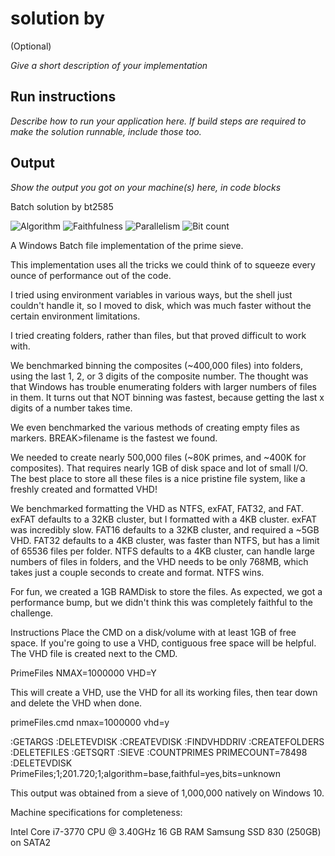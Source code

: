 # <Language> solution by <YourUserName>

(Optional) <Badges>

*Give a short description of your implementation*

## Run instructions

*Describe how to run your application here. If build steps are required to make the solution runnable, include those too.*

## Output

*Show the output you got on your machine(s) here, in code blocks*

Batch solution by bt2585

![Algorithm](https://img.shields.io/badge/Algorithm-base-green)
![Faithfulness](https://img.shields.io/badge/Faithful-yes-green)
![Parallelism](https://img.shields.io/badge/Parallel-no-green)
![Bit count](https://img.shields.io/badge/Bits-unknown-yellowgreen)

A Windows Batch file implementation of the prime sieve.

This implementation uses all the tricks we could think of to squeeze every ounce of performance out of the code.

I tried using environment variables in various ways, but the shell just couldn't handle it, so I moved to disk, which was much faster without the certain environment limitations.

I tried creating folders, rather than files, but that proved difficult to work with.

We benchmarked binning the composites (~400,000 files) into folders, using the last 1, 2, or 3 digits of the composite number.
The thought was that Windows has trouble enumerating folders with larger numbers of files in them.
It turns out that NOT binning was fastest, because getting the last x digits of a number takes time.

We even benchmarked the various methods of creating empty files as markers.
BREAK>filename is the fastest we found.

We needed to create nearly 500,000 files (~80K primes, and ~400K for composites). That requires nearly 1GB of disk space and lot of small I/O.
The best place to store all these files is a nice pristine file system, like a freshly created and formatted VHD!

We benchmarked formatting the VHD as NTFS, exFAT, FAT32, and FAT.
exFAT defaults to a 32KB cluster, but I formatted with a 4KB cluster. exFAT was incredibly slow.
FAT16 defaults to a 32KB cluster, and required a ~5GB VHD.
FAT32 defaults to a 4KB cluster, was faster than NTFS, but has a limit of 65536 files per folder.
NTFS  defaults to a 4KB cluster, can handle large numbers of files in folders, and the VHD needs to be only 768MB, which takes just a couple seconds to create and format.
NTFS wins.

For fun, we created a 1GB RAMDisk to store the files. As expected, we got a performance bump, but we didn't think this was completely faithful to the challenge.

Instructions
Place the CMD on a disk/volume with at least 1GB of free space.
If you're going to use a VHD, contiguous free space will be helpful. The VHD file is created next to the CMD.

PrimeFiles NMAX=1000000 VHD=Y

This will create a VHD, use the VHD for all its working files, then tear down and delete the VHD when done.

primeFiles.cmd nmax=1000000 vhd=y

:GETARGS
:DELETEVDISK
:CREATEVDISK
:FINDVHDDRIV
:CREATEFOLDERS
:DELETEFILES
:GETSQRT
:SIEVE
:COUNTPRIMES
PRIMECOUNT=78498
:DELETEVDISK
PrimeFiles;1;201.720;1;algorithm=base,faithful=yes,bits=unknown

This output was obtained from a sieve of 1,000,000 natively on Windows 10.

Machine specifications for completeness:

Intel Core i7-3770 CPU @ 3.40GHz
16 GB RAM
Samsung SSD 830 (250GB) on SATA2
